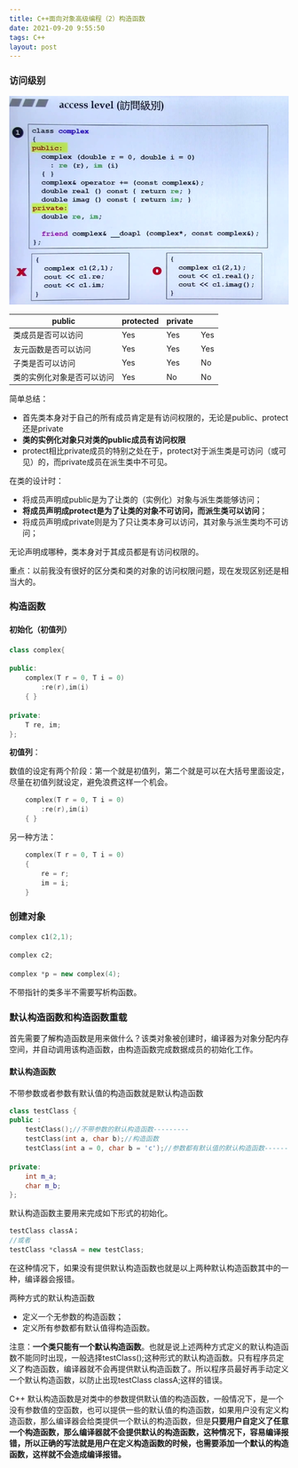 ```yaml
---
title: C++面向对象高级编程（2）构造函数
date: 2021-09-20 9:55:50
tags: C++
layout: post
---
```




### 访问级别

![](https://github.com/tfxidian/tfxidian.github.io/raw/master/pic/access_level.PNG)

| public                     | protected | private |      |
| -------------------------- | --------- | ------- | ---- |
| 类成员是否可以访问         | Yes       | Yes     | Yes  |
| 友元函数是否可以访问       | Yes       | Yes     | Yes  |
| 子类是否可以访问           | Yes       | Yes     | No   |
| 类的实例化对象是否可以访问 | Yes       | No      | No   |

简单总结：

- 首先类本身对于自己的所有成员肯定是有访问权限的，无论是public、protect还是private
- **类的实例化对象只对类的public成员有访问权限**
- protect相比private成员的特别之处在于，protect对于派生类是可访问（或可见）的，而private成员在派生类中不可见。

在类的设计时：

- 将成员声明成public是为了让类的（实例化）对象与派生类能够访问；
- **将成员声明成protect是为了让类的对象不可访问，而派生类可以访问**；
- 将成员声明成private则是为了只让类本身可以访问，其对象与派生类均不可访问；

无论声明成哪种，类本身对于其成员都是有访问权限的。



重点：以前我没有很好的区分类和类的对象的访问权限问题，现在发现区别还是相当大的。



### 构造函数

#### 初始化（初值列）

```C++
class complex{

public:
    complex(T r = 0, T i = 0)
        :re(r),im(i)
    { }

private:
    T re, im;
};

```

**初值列**：

数值的设定有两个阶段：第一个就是初值列，第二个就是可以在大括号里面设定，尽量在初值列就设定，避免浪费这样一个机会。

```C++
    complex(T r = 0, T i = 0)
        :re(r),im(i)
    { }
```

另一种方法：

```C++
    complex(T r = 0, T i = 0)
    {
    	re = r;
    	im = i;
    }
```



### 创建对象

```C++
complex c1(2,1);

complex c2;

complex *p = new complex(4);
```

不带指针的类多半不需要写析构函数。



### 默认构造函数和构造函数重载

首先需要了解构造函数是用来做什么？该类对象被创建时，编译器为对象分配内存空间，并自动调用该构造函数，由构造函数完成数据成员的初始化工作。

#### 默认构造函数

不带参数或者参数有默认值的构造函数就是默认构造函数

```c++
class testClass {
public :
    testClass();//不带参数的默认构造函数---------
    testClass(int a, char b);//构造函数
    testClass(int a = 0, char b = 'c');//参数都有默认值的默认构造函数-------

private:
    int m_a;
    char m_b;
};
```

默认构造函数主要用来完成如下形式的初始化。

```C++
testClass classA；
//或者
testClass *classA = new testClass;
```

在这种情况下，如果没有提供默认构造函数也就是以上两种默认构造函数其中的一种，编译器会报错。

两种方式的默认构造函数

- 定义一个无参数的构造函数；
- 定义所有参数都有默认值得构造函数。

注意：**一个类只能有一个默认构造函数**。也就是说上述两种方式定义的默认构造函数不能同时出现，一般选择testClass();这种形式的默认构造函数。只有程序员定义了构造函数，编译器就不会再提供默认构造函数了。所以程序员最好再手动定义一个默认构造函数，以防止出现testClass classA;这样的错误。


C++ 默认构造函数是对类中的参数提供默认值的构造函数，一般情况下，是一个没有参数值的空函数，也可以提供一些的默认值的构造函数，如果用户没有定义构造函数，那么编译器会给类提供一个默认的构造函数，但是**只要用户自定义了任意一个构造函数，那么编译器就不会提供默认的构造函数，这种情况下，容易编译报错，所以正确的写法就是用户在定义构造函数的时候，也需要添加一个默认的构造函数，这样就不会造成编译报错。**


